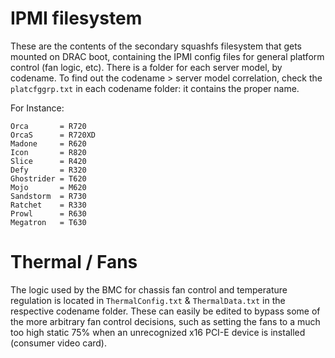 
# IPMI filesystem
These are the contents of the secondary squashfs filesystem that gets mounted on DRAC boot, containing the IPMI config files for general platform control (fan logic, etc). There is a folder for each server model, by codename. To find out the codename > server model correlation, check the `platcfggrp.txt` in each codename folder: it contains the proper name.

For Instance:
```
Orca       = R720
OrcaS      = R720XD
Madone     = R620
Icon       = R820
Slice      = R420
Defy       = R320
Ghostrider = T620
Mojo       = M620
Sandstorm  = R730
Ratchet    = R330
Prowl      = R630
Megatron   = T630
```

# Thermal / Fans
The logic used by the BMC for chassis fan control and temperature regulation is located in `ThermalConfig.txt` & `ThermalData.txt` in the respective codename folder. These can easily be edited to bypass some of the more arbitrary fan control decisions, such as setting the fans to a much too high static 75% when an unrecognized x16 PCI-E device is installed (consumer video card).

